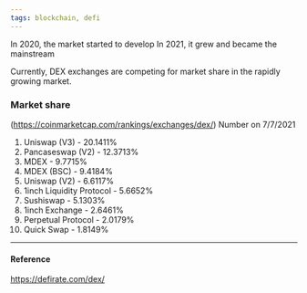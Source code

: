 ```yaml
---
tags: blockchain, defi
---
```


In 2020, the market started to develop In 2021, it grew and became the mainstream

Currently, DEX exchanges are competing for market share in the rapidly growing market.

### Market share

(https://coinmarketcap.com/rankings/exchanges/dex/) Number on 7/7/2021

1. Uniswap (V3) - 20.1411%
2. Pancaseswap (V2) - 12.3713%
3. MDEX - 9.7715%
4. MDEX (BSC) - 9.4184%
5. Uniswap (V2) - 6.6117%
6. 1inch Liquidity Protocol - 5.6652%
7. Sushiswap - 5.1303%
8. 1inch Exchange - 2.6461%
9. Perpetual Protocol - 2.0179%
10. Quick Swap - 1.8149%

---

#### Reference

https://defirate.com/dex/
